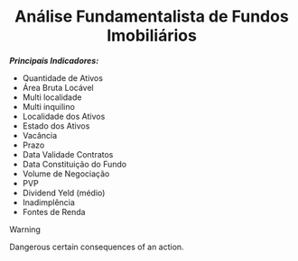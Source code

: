 <h1 align="center">Análise Fundamentalista de Fundos Imobiliários</h1>

_**Principais Indicadores:**_

- Quantidade de Ativos
-  Área Bruta Locável
- Multi localidade
- Multi inquilino
- Localidade dos Ativos
- Estado dos Ativos
- Vacância
- Prazo
- Data Validade Contratos
- Data Constituição do Fundo
- Volume de Negociação
- PVP
- Dividend Yeld (médio)
-  Inadimplência
-  Fontes de Renda

> [!WARNING]  
> Dangerous certain consequences of an action.
<!--stackedit_data:
eyJoaXN0b3J5IjpbLTgxNjEzMjc5NiwxMTM2ODk2NTY1LDQyNT
UzOTAzMCwxNzM4Nzg5MzcwXX0=
-->